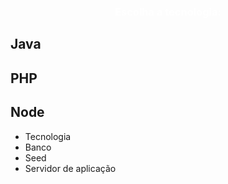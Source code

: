 <link rel="stylesheet" href="https://fonts.googleapis.com/icon?family=Material+Icons">
<link rel="stylesheet" href="https://code.getmdl.io/1.3.0/material.indigo-pink.min.css">
<script defer src="https://code.getmdl.io/1.3.0/material.min.js"></script>
<link rel="stylesheet" href="http://fonts.googleapis.com/css?family=Roboto:300,400,500,700" type="text/css">
<div class="bg-color-blue" style="text-align:center;">
  <h3 style="color:white;">
    Escolha a tecnologia:
  </h3>
</div>
<div class="flex-container">
  <div class="flex-container">
    <div class="flex-item demo-card-wide mdl-card mdl-shadow--2dp">
      <div class="mdl-card__actions mdl-card--border img-java">
      </div>
      <div class="mdl-card__title">
        <h2 class="mdl-card__title-text" onclick='window.location="/wiki/Banco";' style='cursor;pointer;'>Java</h2>
      </div>
    </div>
  </div>
  <div class="flex-container">
    <div class="flex-item demo-card-wide mdl-card mdl-shadow--2dp">
      <div class="mdl-card__actions mdl-card--border img-php">
      </div>
      <div class="mdl-card__title">
        <h2 class="mdl-card__title-text" onclick='window.location="/wiki/Banco";' style='cursor;pointer;'>PHP</h2>
      </div>
    </div>
  </div>
  <div class="flex-container">
    <div class="flex-item demo-card-wide mdl-card mdl-shadow--2dp">
      <div class="mdl-card__actions mdl-card--border img-node">
      </div>
      <div class="mdl-card__title">
        <h2 class="mdl-card__title-text" onclick='window.location="/wiki/Banco";' style='cursor;pointer;'>Node</h2>
      </div>
    </div>
  </div>
</div>
<div class="step-container step-body">
    <ul class="progressbar">
        <li class="active">Tecnologia</li>
        <li>Banco</li>
        <li>Seed</li>
        <li>Servidor de aplicação</li>
    </ul>
</div>